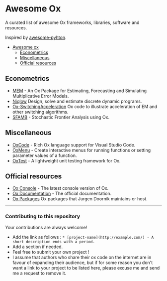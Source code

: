 # Awesome Ox 

A curated list of awesome Ox frameworks, libraries, software and resources.

Inspired by [awesome-pyhton](https://github.com/vinta/awesome-python).

- [Awesome ox](#awesome-ox)
    - [Econometrics](#econometrics)
    - [Miscellaneous](#miscellaneous)
    - [Official resources](#official-resources)


## Econometrics

* [MEM](https://www.dropbox.com/s/wfetrunowti8w00/mem_1.083.zip?dl=0) - An Ox Package for Estimating, Forecasting and Simulating Multiplicative Error Models.
* [Niqlow](https://github.com/ferrall/niqlow) Design, solve and estimate discrete dynamic programs.
* [Ox-SwitchingAcceleration](https://github.com/doornik/Ox-SwitchingAcceleration) Ox code to illustrate acceleration of EM and other switching algorithms.
* [SFAMB](https://github.com/bbruemmer/sfamb) - Stochastic Frontier Analysis using Ox.


## Miscellaneous

* [OxCode](https://marketplace.visualstudio.com/items?itemName=Prolept.oxcode) - Rich Ox language support for Visual Studio Code.
* [OxMenu](https://github.com/ferrall/OxMenu) - Create interactive menus for running functions or setting parameter values of a function.
* [OxTest](https://github.com/fall-univ/OxTest/) - A lightweight unit testing framework for Ox.
 
## Official resources

* [Ox Console](https://www.doornik.com/download.html) - The latest console version of Ox.
* [Ox Documentation](https://www.doornik.com/ox/) - The official documentation.
* [Ox Packages](https://www.doornik.com/download.html#oxpack) Ox packages that Jurgen Doornik maintains or host.



---


### Contributing to this repository

Your contributions are always welcome!

* Add the link as follows : `* [project-name](http://example.com/) - A short description ends with a period.`
* Add a section if needed.
* Feel free to submit your own project ! 
* I assume that authors who share their ox code on the internet are in favour of expanding their audience, but if for some reason you don't want a link to your project to be listed here, please excuse me and send me a request to remove it. 